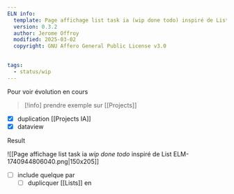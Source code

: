 ```yaml
---
ELN info:
  template: Page affichage list task ia (wip done todo) inspiré de List ELM
  version: 0.3.2
  author: Jerome Offroy
  modified: 2025-03-02
  copyright: GNU Affero General Public License v3.0
  

tags:
  - status/wip
---
```


Pour voir évolution en cours 

> [!info]
> prendre exemple sur [[Projects]]


- [x] duplication  [[Projects IA]]
- [x] dataview 

Result 

![[Page affichage list task ia _wip done todo_ inspiré de List ELM-1740944806040.png|150x205]]

- [ ] include quelque par 
	- [ ] duplicquer [[Lists]] en 
